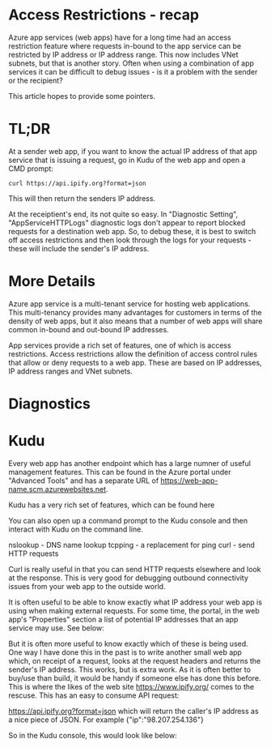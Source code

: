 # Access Restrictions - recap
Azure app services (web apps) have for a long time had an access restriction feature where requests in-bound to the app service can be restricted by IP address or IP address range. This now includes VNet subnets, but that is another story. Often when using a combination of app services it can be difficult to debug issues - is it a problem with the sender or the recipient?

This article hopes to provide some pointers.

# TL;DR
At a sender web app, if you want to know the actual IP address of that app service that is issuing a request, go in Kudu of the web app and open a CMD prompt:

`curl https://api.ipify.org?format=json`

This will then return the senders IP address.

At the receiptient's end, its not quite so easy. In "Diagnostic Setting",  "AppServiceHTTPLogs" diagnostic logs don't appear to report blocked requests for a destination web app. So, to debug these, it is best to switch off access restrictions and then look through the logs for your requests - these will include the sender's IP address.

# More Details
Azure app service is a multi-tenant service for hosting web applications. This multi-tenancy provides many advantages for customers in terms of the density of web apps, but it also means that a number of web apps will share common in-bound and out-bound IP addresses.

App services provide a rich set of features, one of which is access restrictions. Access restrictions allow the definition of access control rules that allow or deny requests to a web app. These are based on IP addresses, IP address ranges and VNet subnets.


# Diagnostics


# Kudu
Every web app has another endpoint which has a large numner of useful management features. This can be found in the Azure portal under "Advanced Tools" and has a separate URL of https://web-app-name.scm.azurewebsites.net.

Kudu has a very rich set of features, which can be found here 

You can also open up a command prompt to the Kudu console and then interact with Kudu on the command line. 

nslookup - DNS name lookup
tcpping - a replacement for ping
curl - send HTTP requests

Curl is really useful in that you can send HTTP requests elsewhere and look at the response. This is very good for debugging outbound connectivity issues from your web app to the outside world.

It is often useful to be able to know exactly what IP address your web app is using when making external requests. For some time, the portal, in the web app's "Properties" section a list of potential IP addresses that an app service may use. See below:


But it is often more useful to know exactly which of these is being used. One way I have done this in the past is to write another small web app which, on receipt of a request, looks at the request headers and returns the sender's IP address. This works, but is extra work. As it is often better to buy/use than build, it would be handy if someone else has done this before. This is where the likes of the web site https://www.ipify.org/ comes to the rescuse. This has an easy to consume API request:

https://api.ipify.org?format=json which will return the caller's IP address as a nice piece of JSON. For example {"ip":"98.207.254.136"}

So in the Kudu console, this would look like below:

